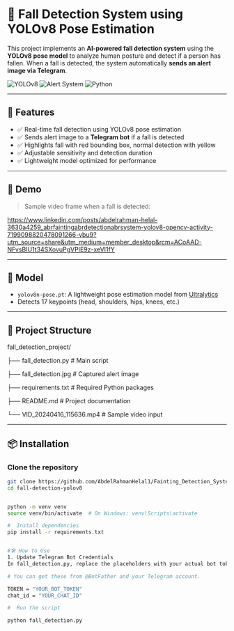 # 🧠 Fall Detection System using YOLOv8 Pose Estimation

This project implements an **AI-powered fall detection system** using the **YOLOv8 pose model** to analyze human posture and detect if a person has fallen. When a fall is detected, the system automatically **sends an alert image via Telegram**.

![YOLOv8](https://img.shields.io/badge/YOLOv8-Pose-green)
![Alert System](https://img.shields.io/badge/Telegram-Alert-blue)
![Python](https://img.shields.io/badge/Python-3.10+-yellow)

---

## 🎯 Features

- ✅ Real-time fall detection using YOLOv8 pose estimation
- ✅ Sends alert image to a **Telegram bot** if a fall is detected
- ✅ Highlights fall with red bounding box, normal detection with yellow
- ✅ Adjustable sensitivity and detection duration
- ✅ Lightweight model optimized for performance

---

## 📸 Demo

> Sample video frame when a fall is detected:

https://www.linkedin.com/posts/abdelrahman-helal-3630a4259_abrfaintingabrdetectionabrsystem-yolov8-opencv-activity-7199098820478091266-vbu9?utm_source=share&utm_medium=member_desktop&rcm=ACoAAD-NFvsBIU1t34SXovuPgVPIE9z-xeVI1fY

---

## 🧠 Model

- `yolov8n-pose.pt`: A lightweight pose estimation model from [Ultralytics](https://github.com/ultralytics/ultralytics)
- Detects 17 keypoints (head, shoulders, hips, knees, etc.)

---

## 📁 Project Structure

fall_detection_project/

├── fall_detection.py # Main script

├── fall_detection.jpg # Captured alert image

├── requirements.txt # Required Python packages

├── README.md # Project documentation

└── VID_20240416_115636.mp4 # Sample video input

---

## 📦 Installation

###  Clone the repository

```bash
git clone https://github.com/AbdelRahmanHelal1/Fainting_Detection_System.git
cd fall-detection-yolov8


python -m venv venv
source venv/bin/activate  # On Windows: venv\Scripts\activate

#  Install dependencies
pip install -r requirements.txt


#🛠️ How to Use
1. Update Telegram Bot Credentials
In fall_detection.py, replace the placeholders with your actual bot token and chat ID

# You can get these from @BotFather and your Telegram account.

TOKEN = "YOUR_BOT_TOKEN"
chat_id = "YOUR_CHAT_ID"

#  Run the script

python fall_detection.py

